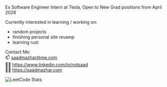 Ex Software Engineer Intern at Tesla, Open to New Grad positions from April 2026

Currently interested in learning / working on:
- random projects
- finishing personal site revamp
- learning rust

Contact Me: <br>
📫 saadmazhar@me.com  
🧑‍💼 https://www.linkedin.com/in/notsaad  
🧑‍💻 https://saadmazhar.com

![LeetCode Stats](https://leetcard.jacoblin.cool/notsaad?theme=dark&font=Source%20Serif%204)
